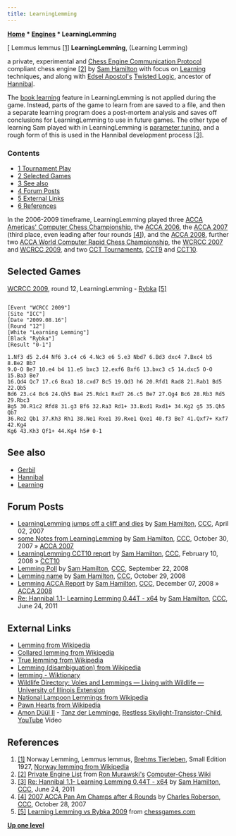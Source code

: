 ```yaml
---
title: LearningLemming
---
```

**[Home](Home "Home") \* [Engines](Engines "Engines") \* LearningLemming**



[ Lemmus lemmus <a id="cite-note-1" href="#cite-ref-1">[1]</a>
**LearningLemming**, (Learning Lemming)  

a private, experimental and [Chess Engine Communication Protocol](Chess_Engine_Communication_Protocol "Chess Engine Communication Protocol") compliant chess engine <a id="cite-note-2" href="#cite-ref-2">[2]</a> by [Sam Hamilton](Sam_Hamilton "Sam Hamilton") with focus on [Learning](Learning "Learning") techniques, and along with [Edsel Apostol's](Edsel_Apostol "Edsel Apostol") [Twisted Logic](Twisted_Logic "Twisted Logic"), ancestor of [Hannibal](Hannibal "Hannibal"). 


The [book learning](Book_Learning "Book Learning") feature in LearningLemming is not applied during the game. Instead, parts of the game to learn from are saved to a file, and then a separate learning program does a post-mortem analysis and saves off conclusions for LearningLemming to use in future games. The other type of learning Sam played with in LearningLemming is [parameter tuning](Automated_Tuning "Automated Tuning"), and a rough form of this is used in the Hannibal development process <a id="cite-note-3" href="#cite-ref-3">[3]</a>. 



### Contents


* [1 Tournament Play](#tournament-play)
* [2 Selected Games](#selected-games)
* [3 See also](#see-also)
* [4 Forum Posts](#forum-posts)
* [5 External Links](#external-links)
* [6 References](#references)






In the 2006-2009 timeframe, LearningLemming played three [ACCA Americas' Computer Chess Championship](ACCA_Americas%27_Computer_Chess_Championship "ACCA Americas' Computer Chess Championship"), the [ACCA 2006](ACCA_2006 "ACCA 2006"), the [ACCA 2007](ACCA_2007 "ACCA 2007") (third place, even leading after four rounds <a id="cite-note-4" href="#cite-ref-4">[4]</a>), and the [ACCA 2008](ACCA_2008 "ACCA 2008"), further two [ACCA World Computer Rapid Chess Championship](ACCA_World_Computer_Rapid_Chess_Championship "ACCA World Computer Rapid Chess Championship"), the [WCRCC 2007](WCRCC_2007 "WCRCC 2007") and [WCRCC 2009](WCRCC_2009 "WCRCC 2009"), and two [CCT Tournaments](CCT_Tournaments "CCT Tournaments"), [CCT9](CCT9 "CCT9") and [CCT10](CCT10 "CCT10").



## Selected Games


[WCRCC 2009](WCRCC_2009 "WCRCC 2009"), round 12, LearningLemming - [Rybka](Rybka "Rybka") <a id="cite-note-5" href="#cite-ref-5">[5]</a>




```

[Event "WCRCC 2009"]
[Site "ICC"]
[Date "2009.08.16"]
[Round "12"]
[White "Learning Lemming"]
[Black "Rybka"]
[Result "0-1"]

1.Nf3 d5 2.d4 Nf6 3.c4 c6 4.Nc3 e6 5.e3 Nbd7 6.Bd3 dxc4 7.Bxc4 b5 8.Be2 Bb7 
9.O-O Be7 10.e4 b4 11.e5 bxc3 12.exf6 Bxf6 13.bxc3 c5 14.dxc5 O-O 15.Ba3 Be7 
16.Qd4 Qc7 17.c6 Bxa3 18.cxd7 Bc5 19.Qd3 h6 20.Rfd1 Rad8 21.Rab1 Bd5 22.Qb5 
Bd6 23.c4 Bc6 24.Qh5 Ba4 25.Rdc1 Rxd7 26.c5 Be7 27.Qg4 Bc6 28.Rb3 Rd5 29.Rbc3 
Bg5 30.R1c2 Rfd8 31.g3 Bf6 32.Ra3 Rd1+ 33.Bxd1 Rxd1+ 34.Kg2 g5 35.Qh5 Qb7 
36.Re2 Qb1 37.Kh3 Rh1 38.Ne1 Rxe1 39.Rxe1 Qxe1 40.f3 Be7 41.Qxf7+ Kxf7 42.Kg4 
Kg6 43.Kh3 Qf1+ 44.Kg4 h5# 0-1

```

## See also


* [Gerbil](Gerbil "Gerbil")
* [Hannibal](Hannibal "Hannibal")
* [Learning](Learning "Learning")


## Forum Posts


* [LearningLemming jumps off a cliff and dies](http://www.talkchess.com/forum/viewtopic.php?t=12818) by [Sam Hamilton](Sam_Hamilton "Sam Hamilton"), [CCC](CCC "CCC"), April 02, 2007
* [some Notes from LearningLemming](http://www.talkchess.com/forum/viewtopic.php?start=0&t=17473&start=3) by [Sam Hamilton](Sam_Hamilton "Sam Hamilton"), [CCC](CCC "CCC"), October 30, 2007 » [ACCA 2007](ACCA_2007 "ACCA 2007")
* [LearningLemming CCT10 report](http://www.talkchess.com/forum/viewtopic.php?t=19536) by [Sam Hamilton](Sam_Hamilton "Sam Hamilton"), [CCC](CCC "CCC"), February 10, 2008 » [CCT10](CCT10 "CCT10")
* [Lemming Poll](http://www.talkchess.com/forum/viewtopic.php?t=23894) by [Sam Hamilton](Sam_Hamilton "Sam Hamilton"), [CCC](CCC "CCC"), September 22, 2008
* [Lemming name](http://www.talkchess.com/forum/viewtopic.php?t=24628) by [Sam Hamilton](Sam_Hamilton "Sam Hamilton"), [CCC](CCC "CCC"), October 29, 2008
* [Lemming ACCA Report](http://www.talkchess.com/forum/viewtopic.php?t=25301) by [Sam Hamilton](Sam_Hamilton "Sam Hamilton"), [CCC](CCC "CCC"), December 07, 2008 » [ACCA 2008](ACCA_2008 "ACCA 2008")
* [Re: Hannibal 1.1- Learning Lemming 0.44T - x64](http://www.talkchess.com/forum/viewtopic.php?topic_view=threads&p=411225&t=39469) by [Sam Hamilton](Sam_Hamilton "Sam Hamilton"), [CCC](CCC "CCC"), June 24, 2011


## External Links


* [Lemming from Wikipedia](https://en.wikipedia.org/wiki/Lemming)
* [Collared lemming from Wikipedia](https://en.wikipedia.org/wiki/Collared_lemming)
* [True lemming from Wikipedia](https://en.wikipedia.org/wiki/True_lemming)
* [Lemming (disambiguation) from Wikipedia](https://en.wikipedia.org/wiki/Lemming_%28disambiguation%29)
* [lemming - Wiktionary](http://en.wiktionary.org/wiki/lemming)
* [Wildlife Directory: Voles and Lemmings — Living with Wildlife — University of Illinois Extension](http://web.extension.illinois.edu/wildlife/directory_show.cfm?species=vole)
* [National Lampoon Lemmings from Wikipedia](https://en.wikipedia.org/wiki/National_Lampoon_Lemmings)
* [Pawn Hearts from Wikipedia](https://en.wikipedia.org/wiki/Pawn_Hearts)
* [Amon Düül II](Category:Amon_D%C3%BC%C3%BCl_II "Category:Amon Düül II") - [Tanz der Lemminge](https://en.wikipedia.org/wiki/Tanz_der_Lemminge), [Restless Skylight-Transistor-Child](https://en.wikipedia.org/wiki/Tanz_der_Lemminge#Side_B), [YouTube](https://en.wikipedia.org/wiki/YouTube) Video


 
## References


1. <a id="cite-ref-1" href="#cite-note-1">[1]</a> Norway Lemming, Lemmus lemmus, [Brehms Tierleben](https://en.wikipedia.org/wiki/Brehms_Tierleben), Small Edition 1927, [Norway lemming from Wikipedia](https://en.wikipedia.org/wiki/Norway_lemming)
2. <a id="cite-ref-2" href="#cite-note-2">[2]</a> [Private Engine List](http://computer-chess.org/doku.php?id=computer_chess:wiki:lists:private_engine_list) from [Ron Murawski's](Ron_Murawski "Ron Murawski") [Computer-Chess Wiki](http://computer-chess.org/doku.php?id=home)
3. <a id="cite-ref-3" href="#cite-note-3">[3]</a> [Re: Hannibal 1.1- Learning Lemming 0.44T - x64](http://www.talkchess.com/forum/viewtopic.php?topic_view=threads&p=411225&t=39469) by [Sam Hamilton](Sam_Hamilton "Sam Hamilton"), [CCC](CCC "CCC"), June 24, 2011
4. <a id="cite-ref-4" href="#cite-note-4">[4]</a>  [2007 ACCA Pan Am Champs after 4 Rounds](http://www.talkchess.com/forum/viewtopic.php?t=17418) by [Charles Roberson](Charles_Roberson "Charles Roberson"), [CCC](CCC "CCC"), October 28, 2007
5. <a id="cite-ref-5" href="#cite-note-5">[5]</a> [Learning Lemming vs Rybka 2009](http://www.chessgames.com/perl/chessgame?gid=1570027) from [chessgames.com](http://www.chessgames.com/index.html)

**[Up one level](Engines "Engines")**







 
